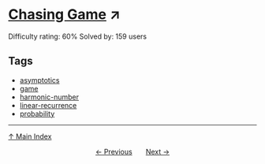 # [Chasing Game](https://projecteuler.net/problem=825) ↗️

Difficulty rating: 60%
Solved by: 159 users
## Tags

- [asymptotics](../tags/asymptotics.md)
- [game](../tags/game.md)
- [harmonic-number](../tags/harmonic-number.md)
- [linear-recurrence](../tags/linear-recurrence.md)
- [probability](../tags/probability.md)



---

[↑ Main Index](../README.md)


<div align=center><a href='824.md'>← Previous</a> &nbsp;&nbsp; &nbsp;&nbsp;  <a href='826.md'>Next →</a></div>
